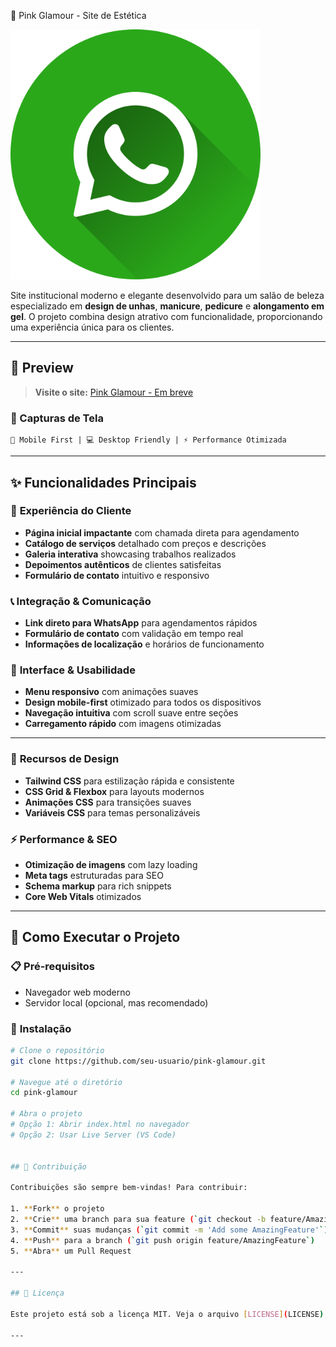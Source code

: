 💅 Pink Glamour - Site de Estética

  <img src="/front-end/assets/image.png" alt="Preview" width="400"/>



Site institucional moderno e elegante desenvolvido para um salão de beleza especializado em **design de unhas**, **manicure**, **pedicure** e **alongamento em gel**. O projeto combina design atrativo com funcionalidade, proporcionando uma experiência única para os clientes.

---

## 🌟 Preview

> **Visite o site:** [Pink Glamour - Em breve](#) 

### 📸 Capturas de Tela
```
📱 Mobile First | 💻 Desktop Friendly | ⚡ Performance Otimizada
```

---

## ✨ Funcionalidades Principais

### 🎯 **Experiência do Cliente**
- **Página inicial impactante** com chamada direta para agendamento
- **Catálogo de serviços** detalhado com preços e descrições
- **Galeria interativa** showcasing trabalhos realizados
- **Depoimentos autênticos** de clientes satisfeitas
- **Formulário de contato** intuitivo e responsivo

### 📞 **Integração & Comunicação**
- **Link direto para WhatsApp** para agendamentos rápidos
- **Formulário de contato** com validação em tempo real
- **Informações de localização** e horários de funcionamento

### 📱 **Interface & Usabilidade**
- **Menu responsivo** com animações suaves
- **Design mobile-first** otimizado para todos os dispositivos
- **Navegação intuitiva** com scroll suave entre seções
- **Carregamento rápido** com imagens otimizadas

---

### 🎨 **Recursos de Design**
- **Tailwind CSS** para estilização rápida e consistente
- **CSS Grid & Flexbox** para layouts modernos
- **Animações CSS** para transições suaves
- **Variáveis CSS** para temas personalizáveis

### ⚡ **Performance & SEO**
- **Otimização de imagens** com lazy loading
- **Meta tags** estruturadas para SEO
- **Schema markup** para rich snippets
- **Core Web Vitals** otimizados

---

## 🚀 Como Executar o Projeto

### 📋 **Pré-requisitos**
- Navegador web moderno
- Servidor local (opcional, mas recomendado)

### 🔧 **Instalação**
```bash
# Clone o repositório
git clone https://github.com/seu-usuario/pink-glamour.git

# Navegue até o diretório
cd pink-glamour

# Abra o projeto
# Opção 1: Abrir index.html no navegador
# Opção 2: Usar Live Server (VS Code)


## 🤝 Contribuição

Contribuições são sempre bem-vindas! Para contribuir:

1. **Fork** o projeto
2. **Crie** uma branch para sua feature (`git checkout -b feature/AmazingFeature`)
3. **Commit** suas mudanças (`git commit -m 'Add some AmazingFeature'`)
4. **Push** para a branch (`git push origin feature/AmazingFeature`)
5. **Abra** um Pull Request

---

## 📄 Licença

Este projeto está sob a licença MIT. Veja o arquivo [LICENSE](LICENSE) para mais detalhes.

---
